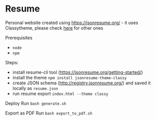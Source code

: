 # Resume

Personal website created using https://jsonresume.org/ - it uses Classytheme, please check [here](https://jsonresume.org/themes/) for other ones

Prerequisites
- `node`
- `npm`

Steps:
- install resume-cli tool (https://jsonresume.org/getting-started/)
- install the theme `npm install jsonresume-theme-classy`
- create JSON schema (http://registry.jsonresume.org/) and saved it locally as `resume.json`
- run resume export `index.html --theme classy`

Deploy
Run `bash generate.sh`

Export as PDF
Run `bash export_to_pdf.sh`
